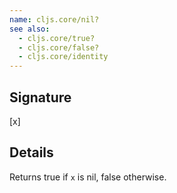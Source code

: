 ```yaml
---
name: cljs.core/nil?
see also:
  - cljs.core/true?
  - cljs.core/false?
  - cljs.core/identity
---
```


## Signature
[x]


## Details

Returns true if `x` is nil, false otherwise.
